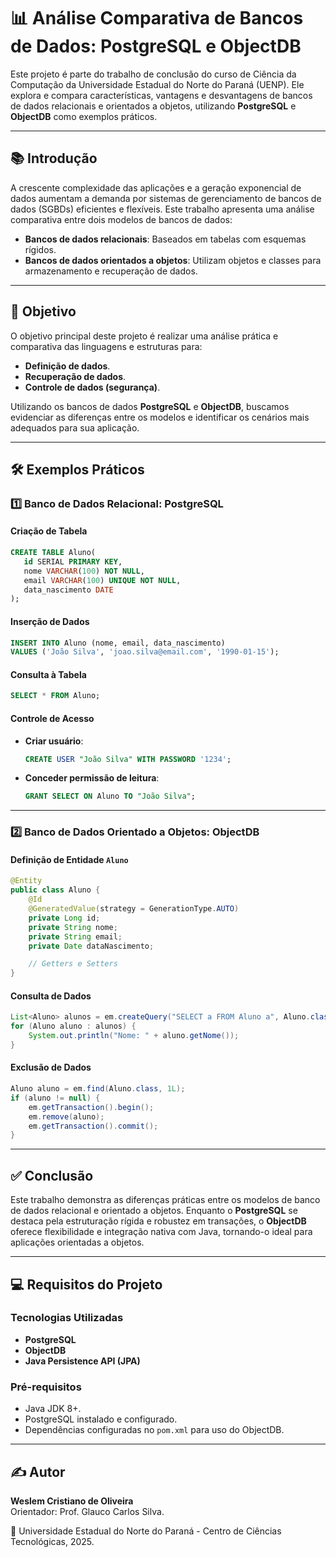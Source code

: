 # 📊 Análise Comparativa de Bancos de Dados: PostgreSQL e ObjectDB

Este projeto é parte do trabalho de conclusão do curso de Ciência da Computação da Universidade Estadual do Norte do Paraná (UENP). Ele explora e compara características, vantagens e desvantagens de bancos de dados relacionais e orientados a objetos, utilizando **PostgreSQL** e **ObjectDB** como exemplos práticos.

---

## 📚 Introdução

A crescente complexidade das aplicações e a geração exponencial de dados aumentam a demanda por sistemas de gerenciamento de bancos de dados (SGBDs) eficientes e flexíveis. Este trabalho apresenta uma análise comparativa entre dois modelos de bancos de dados:

- **Bancos de dados relacionais**: Baseados em tabelas com esquemas rígidos.
- **Bancos de dados orientados a objetos**: Utilizam objetos e classes para armazenamento e recuperação de dados.

---

## 🎯 Objetivo

O objetivo principal deste projeto é realizar uma análise prática e comparativa das linguagens e estruturas para:

- **Definição de dados**.
- **Recuperação de dados**.
- **Controle de dados (segurança)**.

Utilizando os bancos de dados **PostgreSQL** e **ObjectDB**, buscamos evidenciar as diferenças entre os modelos e identificar os cenários mais adequados para sua aplicação.

---

## 🛠 Exemplos Práticos

### 1️⃣ Banco de Dados Relacional: PostgreSQL

#### Criação de Tabela
```sql
CREATE TABLE Aluno(
   id SERIAL PRIMARY KEY,
   nome VARCHAR(100) NOT NULL,
   email VARCHAR(100) UNIQUE NOT NULL,
   data_nascimento DATE
);
```

#### Inserção de Dados
```sql
INSERT INTO Aluno (nome, email, data_nascimento)
VALUES ('João Silva', 'joao.silva@email.com', '1990-01-15');
```

#### Consulta à Tabela
```sql
SELECT * FROM Aluno;
```

#### Controle de Acesso
- **Criar usuário**:
  ```sql
  CREATE USER "João Silva" WITH PASSWORD '1234';
  ```
- **Conceder permissão de leitura**:
  ```sql
  GRANT SELECT ON Aluno TO "João Silva";
  ```

---

### 2️⃣ Banco de Dados Orientado a Objetos: ObjectDB

#### Definição de Entidade `Aluno`
```java
@Entity
public class Aluno {
    @Id
    @GeneratedValue(strategy = GenerationType.AUTO)
    private Long id;
    private String nome;
    private String email;
    private Date dataNascimento;

    // Getters e Setters
}
```

#### Consulta de Dados
```java
List<Aluno> alunos = em.createQuery("SELECT a FROM Aluno a", Aluno.class).getResultList();
for (Aluno aluno : alunos) {
    System.out.println("Nome: " + aluno.getNome());
}
```

#### Exclusão de Dados
```java
Aluno aluno = em.find(Aluno.class, 1L);
if (aluno != null) {
    em.getTransaction().begin();
    em.remove(aluno);
    em.getTransaction().commit();
}
```

---

## ✅ Conclusão

Este trabalho demonstra as diferenças práticas entre os modelos de banco de dados relacional e orientado a objetos. 
Enquanto o **PostgreSQL** se destaca pela estruturação rígida e robustez em transações, o **ObjectDB** oferece 
flexibilidade e integração nativa com Java, tornando-o ideal para aplicações orientadas a objetos.

---

## 💻 Requisitos do Projeto

### Tecnologias Utilizadas
- **PostgreSQL**
- **ObjectDB**
- **Java Persistence API (JPA)**

### Pré-requisitos
- Java JDK 8+.
- PostgreSQL instalado e configurado.
- Dependências configuradas no `pom.xml` para uso do ObjectDB.

---

## ✍️ Autor

**Weslem Cristiano de Oliveira**  
Orientador: Prof. Glauco Carlos Silva.  

📍 Universidade Estadual do Norte do Paraná - Centro de Ciências Tecnológicas, 2025.
```
